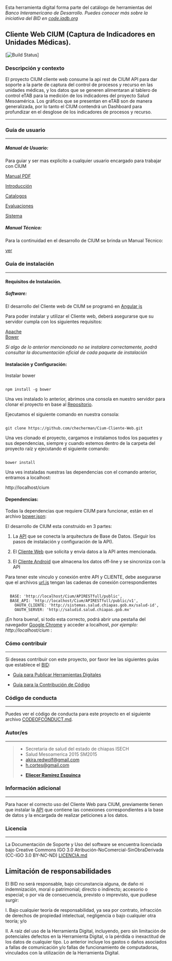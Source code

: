 Esta herramienta digital forma parte del catálogo de herramientas del **Banco Interamericano de Desarrollo*. Puedes conocer más sobre la iniciativa del BID en [code.iadb.org](code.iadb.org)*

  

## Cliente Web CIUM (Captura de Indicadores en Unidades Médicas).

  

[![Build Status](https://travis-ci.org/checherman/Cium-Cliente-Web.svg?branch=master)]

### Descripción y contexto

  

El proyecto CIUM cliente web consume la api rest de CIUM API para dar soporte a la parte de captura del control de procesos y recurso en las unidades médicas, y los datos que se generen alimentaran al tablero de control eTAB para la medición de los indicadores del proyecto Salud Mesoamérica. Los gráficos que se presentan en eTAB son de manera generalizada, por lo tanto el CIUM contendrá un Dashboard para profundizar en el desglose de los indicadores de procesos y recurso.

---
### Guía de usuario
---
##### Manual de Usuario:
Para guiar y ser mas explicito a cualquier usuario encargado para trabajar con CIUM

[Manual PDF](assets/manual%20usuario/Output/print/book.pdf)

[Introducción](assets/manual%20usuario/Contents/introduccion.md)

[Catalogos](assets/manual%20usuario/Contents/catalogos.md)

[Evaluaciones](assets/manual%20usuario/Contents/evaluaciones.md)

[Sistema](assets/manual%20usuario/Contents/sistema.md)

  
##### Manual Técnico:

Para la continuidad en el desarrollo de CIUM se brinda un Manual Técnico:

[ver](docs)

### Guía de instalación

---

#### Requisitos de Instalación.

##### Software:

El desarrollo del Cliente web de CIUM se programó en [Angular js](https://angularjs.org/)

  

Para poder instalar y utilizar el Cliente web, deberá asegurarse que su servidor cumpla con los siguientes requisitos:

[Apache](https://www.apache.org)  
[Bower](http://bower.io)


*Si algo de lo anterior mencionado no se instalara correctamente, podrá consultar la documentación oficial de cada paquete de instalación*
  

#### Instalación y Configuración:
Instalar bower

```

npm install -g bower

```

Una ves instalado  lo anterior, abrimos una consola en nuestro servidor para clonar el proyecto en base al [Repositorio](https://github.com/checherman/Cium-Cliente-Web.git).

  

Ejecutamos el siguiente comando en nuestra consola:

```

git clone https://github.com/checherman/Cium-Cliente-Web.git

```


Una ves clonado el proyecto, cargamos e instalamos todos los paquetes y sus dependencias, siempre y cuando estemos dentro de la carpeta del proyecto raíz y ejecutando el siguiente comando:

```

bower install 

```
Una ves instaladas nuestras las dependencias con el comando anterior, entramos a localhost:

http://localhost/cium
 

#### Dependencias:

Todas la dependencias que requiere CIUM para funcionar, están en el archivo [bower.json](https://github.com/checherman/Cium-Cliente-Web/bower.json):

El desarrollo de CIUM esta construido en 3 partes:

1.  La [API](https://github.com/checherman/Cium-APIRESTfull) que se conecta la arquitectura de Base de Datos. (Seguir los pasos de instalación y configuración de la API).

2. El [Cliente Web](https://github.com/checherman/Cium-Cliente-Web) que solicita y envía datos a la API antes mencionada.

3. El [Cliente Android](https://github.com/joramdeveloper/CIUM_movil) que almacena los datos off-line y se sincroniza con la API

  

Para tener este vinculo y conexión entre API y CLIENTE, debe asegurarse que el archivos [url.js](https://github.com/checherman/Cium-Cliente-Web/tree/master/src/app/url.js) tengan las cadenas de conexión correspondientes

  

```

  BASE: 'http://localhost/Cium/APIRESTfull/public',
  BASE_API: 'http://localhost/Cium/APIRESTfull/public/v1',
	OAUTH_CLIENTE: 'http://sistemas.salud.chiapas.gob.mx/salud-id',
	OAUTH_SERVER: 'http://saludid.salud.chiapas.gob.mx'

```
¡En hora buena!, si todo esta correcto, podrá abrir una pestaña del navegador [Google Chrome](https://www.google.com.mx) y acceder a localhost, *por ejemplo: http://localhost/cium* :

 

### Cómo contribuir

  

---

Si deseas contribuir con este proyecto, por favor lee las siguientes guías que establece el [BID](https://www.iadb.org/es  "BID"):

*  [Guía para Publicar Herramientas Digitales](https://el-bid.github.io/guia-de-publicacion/  "Guía para Publicar")

*  [Guía para la Contribución de Código](https://github.com/EL-BID/Plantilla-de-repositorio/blob/master/CONTRIBUTING.md  "Guía de Contribución de Código")

  

### Código de conducta

---

Puedes ver el código de conducta para este proyecto en el siguiente archivo [CODEOFCONDUCT.md](https://github.com/EL-BID/Supervision-SISBEN-ML/blob/master/CODEOFCONDUCT.md).

  

### Autor/es
  

---
> - Secretaria de salud del estado de chiapas ISECH
> - Salud Mesoamerica 2015 SM2015
> - akira.redwolf@gmail.com 
> - h.cortes@gmail.com 
> * **[Eliecer Ramirez Esquinca](https://github.com/checherman "Github")**


  

### Información adicional

---

Para hacer el correcto uso del Cliente Web para CIUM, previamente tienen que instalar la [API](https://github.com/checherman/Cium-APIRESTfull) que contiene las conexiones correspondientes a la base de datos y la encargada de realizar peticiones a los datos.

  

### Licencia
---

La Documentación de Soporte y Uso del software se encuentra licenciada bajo Creative Commons IGO 3.0 Atribución-NoComercial-SinObraDerivada (CC-IGO 3.0 BY-NC-ND) [LICENCIA.md](https://github.com/checherman/Cium-Cliente-Web/blob/master/LICENSE.md)

  

## Limitación de responsabilidades

  

El BID no será responsable, bajo circunstancia alguna, de daño ni indemnización, moral o patrimonial; directo o indirecto; accesorio o especial; o por vía de consecuencia, previsto o imprevisto, que pudiese surgir:

I. Bajo cualquier teoría de responsabilidad, ya sea por contrato, infracción de derechos de propiedad intelectual, negligencia o bajo cualquier otra teoría; y/o

II. A raíz del uso de la Herramienta Digital, incluyendo, pero sin limitación de potenciales defectos en la Herramienta Digital, o la pérdida o inexactitud de los datos de cualquier tipo. Lo anterior incluye los gastos o daños asociados a fallas de comunicación y/o fallas de funcionamiento de computadoras, vinculados con la utilización de la Herramienta Digital.